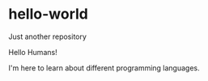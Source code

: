 # hello-world
Just another repository


Hello Humans! 

I'm here to learn about different programming languages. 
